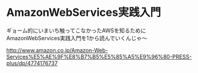# AmazonWebServices実践入門

ギョーム的にいまいち触ってこなかったAWSを知るためにAmazonWebServices実践入門を1から読んでいくんじゃ〜

http://www.amazon.co.jp/Amazon-Web-Services%E5%AE%9F%E8%B7%B5%E5%85%A5%E9%96%80-PRESS-plus/dp/4774176737
